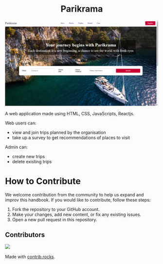 <div align="center">
	<h1>Parikrama</h1>
    <img src="./image-readme/Screenshot (170).png" height="50%" width="100%">
</div>

A web application made using HTML, CSS, JavaScripts, Reactjs.	


Web users can:
* view and join trips planned by the organisation
* take up a survey to get recommendations of places to visit

Admin can:
* create new trips
* delete existing trips

# How to Contribute

We welcome contribution from the community to help us expand and improv this handbook. If you would like to contribute, follow these steps:

1. Fork the repository to your GitHub account.
2. Make your changes, add new content, or fix any existing issues.
3. Open a new pull request in this repository.

## Contributors
<a href="https://github.com/Tejasvini-Wavge/icp-7-g-3-parikrama-project/graphs/contributors">
  <img src="https://contrib.rocks/image?repo=Tejasvini-Wavge/icp-7-g-3-parikrama-project" />
</a>

Made with [contrib.rocks](https://contrib.rocks).